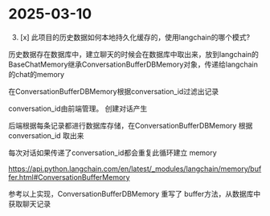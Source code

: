 # 2025-03-10

3. [x] 此项目的历史数据如何本地持久化缓存的，使用langchain的哪个模式?


历史数据存在数据库中，建立聊天的时候会在数据库中取出来，放到langchain的BaseChatMemory继承ConversationBufferDBMemory对象，传递给langchain的chat的memory

在ConversationBufferDBMemory根据conversation_id过滤出记录

conversation_id由前端管理。 创建对话产生


后端根据每条记录都进行数据库存储，在ConversationBufferDBMemory 根据 conversation_id 取出来


每次对话如果传递了conversation_id都会重复此循环建立 memory


https://api.python.langchain.com/en/latest/_modules/langchain/memory/buffer.html#ConversationBufferMemory

参考以上实现，ConversationBufferDBMemory 重写了 buffer方法，从数据库中获取聊天记录
